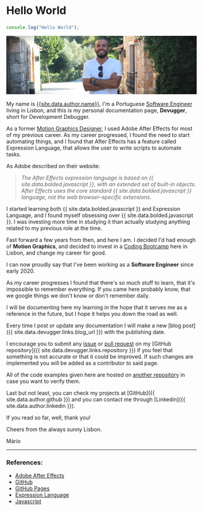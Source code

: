 # Hello World 
```javascript
console.log("Hello World");
```

![Mário Pereira](/assets/images/photo/me.jpg)

My name is [{{site.data.author.name}}]({{site.data.author.linkedin}}), I'm a Portuguese [Software Engineer]({{site.data.author.github}}) living in Lisbon, and this is my personal documentation page, **Devugger**, short for Development Debugger.

As a former [Motion Graphics Designer]({{site.data.author.vimeo}}), I used Adobe After Effects for most of my previous career. As my career progressed, I found the need to start automating things, and I found that After Effects has a feature called Expression Language, that allows the user to write scripts to automate tasks.

As Adobe described on their website:

> *The After Effects expression language is based on {{ site.data.bolded.javascript }}, with an extended set of built-in objects. After Effects uses the core standard {{ site.data.bolded.javascript }} language, not the web browser–specific extensions.*

I started learning both {{ site.data.bolded.javascript }} and Expression Language, and I found myself obsessing over {{ site.data.bolded.javascript }}. I was investing more time in studying it than actually studying anything related to my previous role at the time.

Fast forward a few years from then, and here I am. I decided I'd had enough of **Motion Graphics**, and decided to invest in a [Coding Bootcamp](https://www.academiadecodigo.org/) here in Lisbon, and change my career for good.

I can now proudly say that I've been working as a **Software Engineer** since early 2020.

As my career progresses I found that there's so much stuff to learn, that it's impossible to remember everything. If you came here probably know, that we google things we don't know or don't remember daily.

I will be documenting here my learning in the hope that it serves me as a reference in the future, but I hope it helps you down the road as well.

Every time I post or update any documentation I will make a new [blog post]({{ site.data.devugger.links.blog_url }}) with the publishing date.

I encourage you to submit any [issue](https://github.com/mariodmpereira/mariodmpereira.github.io/issues/) or [pull request](https://github.com/mariodmpereira/mariodmpereira.github.io/pulls/) on my [GitHub repository]({{ site.data.devugger.links.repository }}) if you feel that something is not accurate or that it could be improved. If such changes are implemented you will be added as a contributor to said page.

All of the code examples given here are hosted on [another repository](https://github.com/mariodmpereira/devugger-examples/) in case you want to verify them.

Last but not least, you can check my projects at [GitHub]({{ site.data.author.github }}) and you can contact me through [Linkedin]({{ site.data.author.linkedin }}).

If you read so far, well, thank you! 

Cheers from the always sunny Lisbon.

Mário

---

### References:

- [Adobe After Effects](https://www.adobe.com/products/aftereffects.html)
- [GitHub](https://github.com/)
- [GitHub Pages](https://pages.github.com/)
- [Expression Language](https://helpx.adobe.com/after-effects/using/expression-language.html/)
- [Javascript](https://developer.mozilla.org/en-US/docs/Web/JavaScript/)